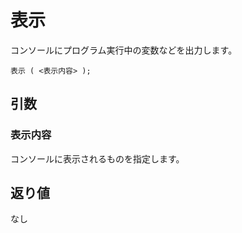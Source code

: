 # 表示

コンソールにプログラム実行中の変数などを出力します。

```
表示 ( <表示内容> );
```

## 引数

### 表示内容

コンソールに表示されるものを指定します。

## 返り値

なし


